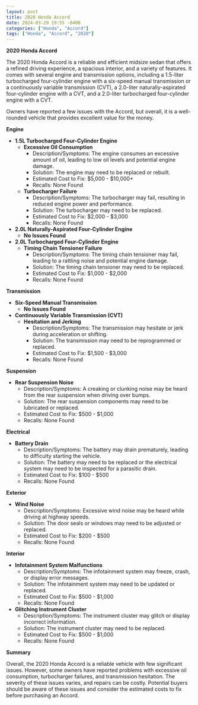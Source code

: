 ```yaml
---
layout: post
title: 2020 Honda Accord
date: 2024-03-29 19:55 -0400
categories: ["Honda", "Accord"]
tags: ["Honda", "Accord", "2020"]
---
```

**2020 Honda Accord**

The 2020 Honda Accord is a reliable and efficient midsize sedan that offers a refined driving experience, a spacious interior, and a variety of features. It comes with several engine and transmission options, including a 1.5-liter turbocharged four-cylinder engine with a six-speed manual transmission or a continuously variable transmission (CVT), a 2.0-liter naturally-aspirated four-cylinder engine with a CVT, and a 2.0-liter turbocharged four-cylinder engine with a CVT.

Owners have reported a few issues with the Accord, but overall, it is a well-rounded vehicle that provides excellent value for the money.

**Engine**

* **1.5L Turbocharged Four-Cylinder Engine**
    * **Excessive Oil Consumption**
        * Description/Symptoms: The engine consumes an excessive amount of oil, leading to low oil levels and potential engine damage.
        * Solution: The engine may need to be replaced or rebuilt.
        * Estimated Cost to Fix: $5,000 - $10,000+
        * Recalls: None Found
    * **Turbocharger Failure**
        * Description/Symptoms: The turbocharger may fail, resulting in reduced engine power and performance.
        * Solution: The turbocharger may need to be replaced.
        * Estimated Cost to Fix: $2,000 - $3,000
        * Recalls: None Found
* **2.0L Naturally-Aspirated Four-Cylinder Engine**
    * **No Issues Found**
* **2.0L Turbocharged Four-Cylinder Engine**
    * **Timing Chain Tensioner Failure**
        * Description/Symptoms: The timing chain tensioner may fail, leading to a rattling noise and potential engine damage.
        * Solution: The timing chain tensioner may need to be replaced.
        * Estimated Cost to Fix: $1,000 - $2,000
        * Recalls: None Found

**Transmission**

* **Six-Speed Manual Transmission**
    * **No Issues Found**
* **Continuously Variable Transmission (CVT)**
    * **Hesitation and Jerking**
        * Description/Symptoms: The transmission may hesitate or jerk during acceleration or shifting.
        * Solution: The transmission may need to be reprogrammed or replaced.
        * Estimated Cost to Fix: $1,500 - $3,000
        * Recalls: None Found

**Suspension**

* **Rear Suspension Noise**
    * Description/Symptoms: A creaking or clunking noise may be heard from the rear suspension when driving over bumps.
    * Solution: The rear suspension components may need to be lubricated or replaced.
    * Estimated Cost to Fix: $500 - $1,000
    * Recalls: None Found

**Electrical**

* **Battery Drain**
    * Description/Symptoms: The battery may drain prematurely, leading to difficulty starting the vehicle.
    * Solution: The battery may need to be replaced or the electrical system may need to be inspected for a parasitic drain.
    * Estimated Cost to Fix: $100 - $500
    * Recalls: None Found

**Exterior**

* **Wind Noise**
    * Description/Symptoms: Excessive wind noise may be heard while driving at highway speeds.
    * Solution: The door seals or windows may need to be adjusted or replaced.
    * Estimated Cost to Fix: $200 - $500
    * Recalls: None Found

**Interior**

* **Infotainment System Malfunctions**
    * Description/Symptoms: The infotainment system may freeze, crash, or display error messages.
    * Solution: The infotainment system may need to be updated or replaced.
    * Estimated Cost to Fix: $500 - $1,000
    * Recalls: None Found
* **Glitching Instrument Cluster**
    * Description/Symptoms: The instrument cluster may glitch or display incorrect information.
    * Solution: The instrument cluster may need to be replaced.
    * Estimated Cost to Fix: $500 - $1,000
    * Recalls: None Found

**Summary**

Overall, the 2020 Honda Accord is a reliable vehicle with few significant issues. However, some owners have reported problems with excessive oil consumption, turbocharger failures, and transmission hesitation. The severity of these issues varies, and repairs can be costly. Potential buyers should be aware of these issues and consider the estimated costs to fix before purchasing an Accord.
